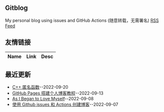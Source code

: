 ## Gitblog
My personal blog using issues and GitHub Actions (随意转载，无需署名)
[RSS Feed](https://raw.githubusercontent.com/zkliuym/log/master/feed.xml)
## 友情链接
| Name | Link | Desc | 
 | ---- | ---- | ---- |
## 最近更新
- [C++ 匿名函数](https://github.com/zkliuym/log/issues/4)--2022-09-20
- [GitHub Pages 搭建个人博客教程](https://github.com/zkliuym/log/issues/3)--2022-09-13
- [As I Began to Love Myself](https://github.com/zkliuym/log/issues/2)--2022-09-08
- [使用 Github issues 和 Actions 创建博客](https://github.com/zkliuym/log/issues/1)--2022-09-07
